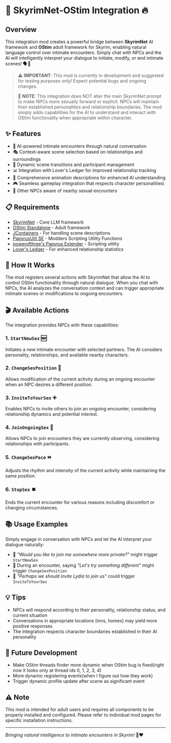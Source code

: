 # 🔮 SkyrimNet-OStim Integration 🔥

## Overview

This integration mod creates a powerful bridge between **SkyrimNet** AI framework and **OStim** adult framework for Skyrim, enabling natural language control over intimate encounters. Simply chat with NPCs and the AI will intelligently interpret your dialogue to initiate, modify, or end intimate scenes! 🗣️💬

> ⚠️ **IMPORTANT**: This mod is currently in development and suggested for testing purposes only! Expect potential bugs and ongoing changes.

> 📝 **NOTE**: This integration does NOT alter the main SkyrimNet prompt to make NPCs more sexually forward or explicit. NPCs will maintain their established personalities and relationship boundaries. The mod simply adds capabilities for the AI to understand and interact with OStim functionality when appropriate within character.

## ✨ Features

- 🤖 AI-powered intimate encounters through natural conversation
- 🎭 Context-aware scene selection based on relationships and surroundings
- 🔄 Dynamic scene transitions and participant management
- 📊 Integration with Lover's Ledger for improved relationship tracking
- 📝 Comprehensive animation descriptions for enhanced AI understanding
- 🎮 Seamless gameplay integration that respects character personalities\
- 👀 Other NPCs aware of nearby sexual encounters

## 📋 Requirements

- [SkyrimNet](https://github.com/MinLL/SkyrimNet-GamePlugin/tree/main) - Core LLM framework
- [OStim Standalone](https://www.nexusmods.com/skyrimspecialedition/mods/98163) - Adult framework
- [JContainers](https://www.nexusmods.com/skyrimspecialedition/mods/16495) - For handling scene descriptions
- [PapyrusUtil SE](https://www.nexusmods.com/skyrimspecialedition/mods/13048) - Modders Scripting Utility Functions
- [powerofthree's Papyrus Extender](https://www.nexusmods.com/skyrimspecialedition/mods/22854) - Scripting utility
- [Lover's Ledger](https://www.nexusmods.com/skyrimspecialedition/mods/158983) - For enhanced relationship statistics

## 🔧 How It Works

The mod registers several actions with SkyrimNet that allow the AI to control OStim functionality through natural dialogue. When you chat with NPCs, the AI analyzes the conversation context and can trigger appropriate intimate scenes or modifications to ongoing encounters.

## 🎬 Available Actions

The integration provides NPCs with these capabilities:

### 1. `StartNewSex` 🆕
Initiates a new intimate encounter with selected partners. The AI considers personality, relationships, and available nearby characters.

### 2. `ChangeSexPosition` 🔄
Allows modification of the current activity during an ongoing encounter when an NPC desires a different position.

### 3. `InviteToYourSex` ➕
Enables NPCs to invite others to join an ongoing encounter, considering relationship dynamics and potential interest.

### 4. `JoinOngoingSex` 🤝
Allows NPCs to join encounters they are currently observing, considering relationships with participants.

### 5. `ChangeSexPace` ⏩
Adjusts the rhythm and intensity of the current activity while maintaining the same position.

### 6. `StopSex` ⏹️
Ends the current encounter for various reasons including discomfort or changing circumstances.

## 📚 Usage Examples

Simply engage in conversation with NPCs and let the AI interpret your dialogue naturally:

- 💬 *"Would you like to join me somewhere more private?"* might trigger `StartNewSex`
- 💬 During an encounter, saying *"Let's try something different"* might trigger `ChangeSexPosition`
- 💬 *"Perhaps we should invite Lydia to join us"* could trigger `InviteToYourSex`

## 💡 Tips

- NPCs will respond according to their personality, relationship status, and current situation
- Conversations in appropriate locations (inns, homes) may yield more positive responses
- The integration respects character boundaries established in their AI personality

## 🚀 Future Development

- Make OStim threads finder more dynamic when OStim bug is fixed(right now it looks only at thread ids 0, 1, 2, 3, 4)
- More dynamic registering events(when I figure out how they work)
- Trigger dynamic profile update after scene as significant event

## ⚠️ Note

This mod is intended for adult users and requires all components to be properly installed and configured. Please refer to individual mod pages for specific installation instructions.

---

*Bringing natural intelligence to intimate encounters in Skyrim!* 🏹❤️
